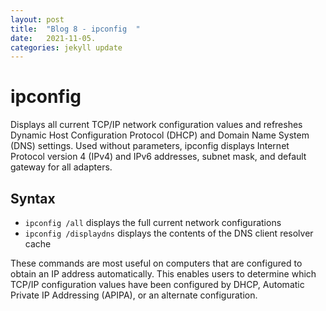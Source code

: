 ```yaml
---
layout: post
title:  "Blog 8 - ipconfig  "
date:   2021-11-05.
categories: jekyll update
---
```


<h1> ipconfig </h1> 

Displays all current TCP/IP network configuration values and refreshes Dynamic Host Configuration Protocol (DHCP) and Domain Name System (DNS) settings. Used without parameters, ipconfig displays Internet Protocol version 4 (IPv4) and IPv6 addresses, subnet mask, and default gateway for all adapters.

<h2> Syntax </h2>

* `ipconfig /all` displays the full current network configurations 
* `ipconfig /displaydns` displays the contents of the DNS client resolver cache


These commands are most useful on computers that are configured to obtain an IP address automatically. This enables users to determine which TCP/IP configuration values have been configured by DHCP, Automatic Private IP Addressing (APIPA), or an alternate configuration.




